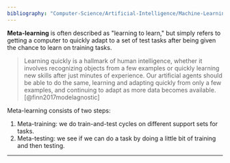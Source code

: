 ```yaml
---
bibliography: "Computer-Science/Artificial-Intelligence/Machine-Learning/papers.bib"
---
```


**Meta-learning** is often described as "learning to learn," but simply refers to getting a computer to quickly adapt to a set of test tasks after being given the chance to learn on training tasks.

> Learning quickly is a hallmark of human intelligence,
whether it involves recognizing objects from a few examples or quickly learning new skills after just minutes of
experience. Our artificial agents should be able to do the same, learning and adapting quickly from only a few examples, and continuing to adapt as more data becomes available. [@finn2017modelagnostic]

Meta-learning consists of two steps: 

1. Meta-training: we do train-and-test cycles on different support sets for tasks. 
2. Meta-testing: we see if we can do a task by doing a little bit of training and then testing.

---
